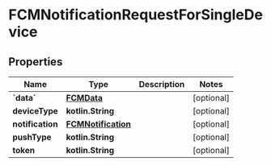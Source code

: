 
# FCMNotificationRequestForSingleDevice

## Properties
Name | Type | Description | Notes
------------ | ------------- | ------------- | -------------
**&#x60;data&#x60;** | [**FCMData**](FCMData.md) |  |  [optional]
**deviceType** | **kotlin.String** |  |  [optional]
**notification** | [**FCMNotification**](FCMNotification.md) |  |  [optional]
**pushType** | **kotlin.String** |  |  [optional]
**token** | **kotlin.String** |  |  [optional]



